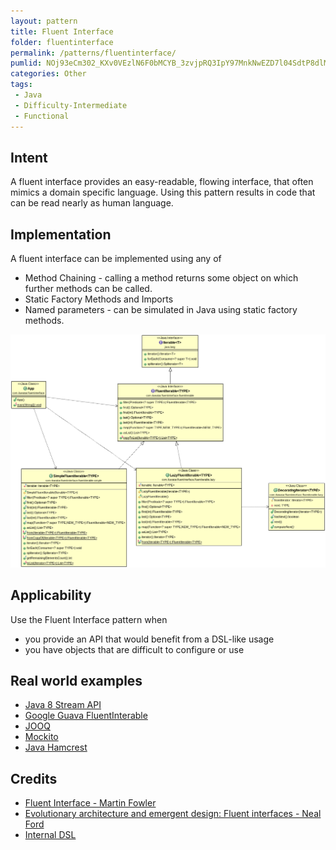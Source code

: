 ```yaml
---
layout: pattern
title: Fluent Interface
folder: fluentinterface
permalink: /patterns/fluentinterface/
pumlid: NOj93eCm302_KXv0VEzlN6F0bMCYB_3zvjpRQ3IpY97MnkNwEZD7l04SdtP8dlMfOAVBaYqRNHr4wy54Xo_Uk6uSSjWwC9FT0Zh61DYrPY_pyXs9WPF-NIllRLJN7m00
categories: Other
tags: 
 - Java
 - Difficulty-Intermediate
 - Functional
---
```


## Intent
A fluent interface provides an easy-readable, flowing interface, that often mimics a domain specific language. Using this pattern results in code that can be read nearly as human language.

## Implementation

A fluent interface can be implemented using any of
 
 * Method Chaining - calling a method returns some object on which further methods can be called.
 * Static Factory Methods and Imports
 * Named parameters - can be simulated in Java using static factory methods.

![Fluent Interface](./etc/fluentinterface.png "Fluent Interface")

## Applicability
Use the Fluent Interface pattern when

* you provide an API that would benefit from a DSL-like usage
* you have objects that are difficult to configure or use

## Real world examples

* [Java 8 Stream API](http://www.oracle.com/technetwork/articles/java/ma14-java-se-8-streams-2177646.html)
* [Google Guava FluentInterable](https://github.com/google/guava/wiki/FunctionalExplained)
* [JOOQ](http://www.jooq.org/doc/3.0/manual/getting-started/use-cases/jooq-as-a-standalone-sql-builder/)
* [Mockito](http://mockito.org/)
* [Java Hamcrest](http://code.google.com/p/hamcrest/wiki/Tutorial)

## Credits

* [Fluent Interface - Martin Fowler](http://www.martinfowler.com/bliki/FluentInterface.html)
* [Evolutionary architecture and emergent design: Fluent interfaces - Neal Ford](http://www.ibm.com/developerworks/library/j-eaed14/)
* [Internal DSL](http://www.infoq.com/articles/internal-dsls-java)
